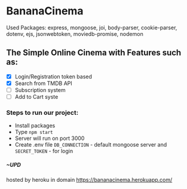 # BananaCinema
Used Packages: express, mongoose, joi, body-parser, cookie-parser, dotenv, ejs, jsonwebtoken, moviedb-promise, nodemon

## The Simple Online Cinema with Features such as:
- [x] Login/Registration token based
- [x] Search from TMDB API
- [ ] Subscription system
- [ ] Add to Cart syste

### Steps to run our project:
- Install packages
- Type  ``` npm start ```
- Server will run on port 3000
- Create .env file ` DB_CONNECTION ` - default mongoose server and ` SECRET_TOKEN ` - for login

##### ~UPD
hosted by heroku in domain https://bananacinema.herokuapp.com/